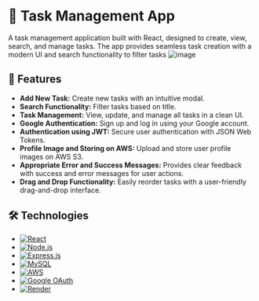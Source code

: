 # 📝 Task Management App

A task management application built with React, designed to create, view, search, and manage tasks. The app provides seamless task creation with a modern UI and search functionality to filter tasks 
![image](https://github.com/user-attachments/assets/8a52d6fe-d8c1-490f-b1a7-c3246b46a329)


## 🚀 Features

- **Add New Task:** Create new tasks with an intuitive modal.
- **Search Functionality:** Filter tasks based on title.
- **Task Management:** View, update, and manage all tasks in a clean UI.
- **Google Authentication:** Sign up and log in using your Google account.
- **Authentication using JWT:** Secure user authentication with JSON Web Tokens.
- **Profile Image and Storing on AWS:** Upload and store user profile images on AWS S3.
- **Appropriate Error and Success Messages:** Provides clear feedback with success and error messages for user actions.
- **Drag and Drop Functionality:** Easily reorder tasks with a user-friendly drag-and-drop interface.


## 🛠️ Technologies

- [![React](https://img.shields.io/badge/React-61DAFB?style=flat&logo=react&logoColor=black)](https://reactjs.org/)
- [![Node.js](https://img.shields.io/badge/Node.js-339933?style=flat&logo=node.js&logoColor=white)](https://nodejs.org/)
- [![Express.js](https://img.shields.io/badge/Express.js-000000?style=flat&logo=express&logoColor=white)](https://expressjs.com/)
- [![MySQL](https://img.shields.io/badge/MySQL-4479A1?style=flat&logo=mysql&logoColor=white)](https://www.mysql.com/)
- [![AWS](https://img.shields.io/badge/AWS-232F3E?style=flat&logo=amazonaws&logoColor=white)](https://aws.amazon.com/)
- [![Google OAuth](https://img.shields.io/badge/Google%20OAuth-4285F4?style=flat&logo=google&logoColor=white)](https://developers.google.com/identity/protocols/oauth2)
- [![Render](https://img.shields.io/badge/Render-4D8EFA?style=flat&logo=render&logoColor=white)](https://render.com/)


